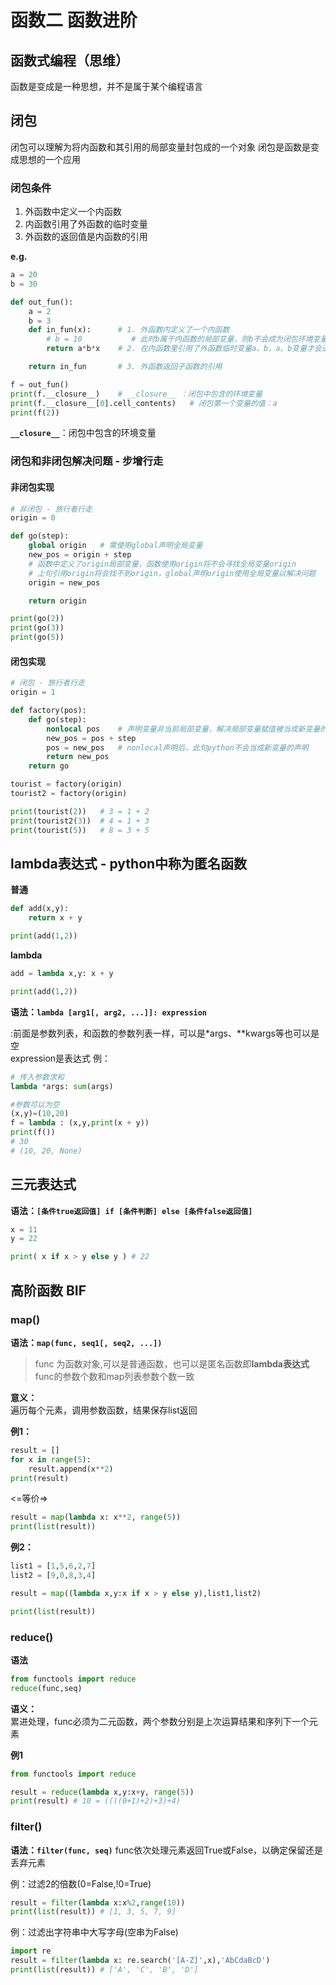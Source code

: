 # 函数二 函数进阶


## 函数式编程（思维）
函数是变成是一种思想，并不是属于某个编程语言


## 闭包
闭包可以理解为将内函数和其引用的局部变量封包成的一个对象
闭包是函数是变成思想的一个应用

### 闭包条件
1. 外函数中定义一个内函数
1. 内函数引用了外函数的临时变量
1. 外函数的返回值是内函数的引用

**e.g.**
``` python
a = 20
b = 30

def out_fun():
    a = 2
    b = 3
    def in_fun(x):      # 1. 外函数内定义了一个内函数
        # b = 10           # 此时b属于内函数的局部变量，则b不会成为闭包环境变量
        return a*b*x    # 2. 在内函数里引用了外函数临时变量a、b，a、b变量才会进入闭包里

    return in_fun       # 3. 外函数返回子函数的引用

f = out_fun()
print(f.__closure__)    # __closure__ ：闭包中包含的环境变量
print(f.__closure__[0].cell_contents)   # 闭包第一个变量的值：a
print(f(2))
```

**`__closure__`**：闭包中包含的环境变量

### 闭包和非闭包解决问题 - 步增行走
#### 非闭包实现
``` python
# 非闭包 - 旅行者行走
origin = 0

def go(step):
    global origin   # 需使用global声明全局变量
    new_pos = origin + step
    # 函数中定义了origin局部变量，函数使用origin将不会寻找全局变量origin
    # 上句引用origin将会找不到origin，global声明origin使用全局变量以解决问题
    origin = new_pos

    return origin

print(go(2))
print(go(3))
print(go(5))
```
#### 闭包实现
``` python
# 闭包 - 旅行者行走
origin = 1

def factory(pos):
    def go(step):
        nonlocal pos    # 声明变量非当前局部变量，解决局部变量赋值被当成新变量的声明
        new_pos = pos + step
        pos = new_pos   # nonlocal声明后，此句python不会当成新变量的声明
        return new_pos
    return go

tourist = factory(origin)
tourist2 = factory(origin)

print(tourist(2))   # 3 = 1 + 2
print(tourist2(3))  # 4 = 1 + 3
print(tourist(5))   # 8 = 3 + 5
```


## lambda表达式 - python中称为匿名函数
**普通**
``` python
def add(x,y):
    return x + y

print(add(1,2))
```
**lambda**
``` python
add = lambda x,y: x + y

print(add(1,2))
```

**语法：`lambda [arg1[, arg2, ...]]: expression`**

:前面是参数列表，和函数的参数列表一样，可以是*args、**kwargs等也可以是空   
expression是表达式
例：
```python
# 传入参数求和
lambda *args: sum(args) 

#参数可以为空
(x,y)=(10,20)
f = lambda : (x,y,print(x + y))
print(f())  
# 30
# (10, 20, None)
```


## 三元表达式
**语法：`[条件true返回值] if [条件判断] else [条件false返回值]`**

``` python
x = 11
y = 22

print( x if x > y else y ) # 22
```

## 高阶函数 BIF
### map()
**语法：`map(func, seq1[, seq2, ...])`**

> func 为函数对象,可以是普通函数，也可以是匿名函数即**lambda表达式**   
> func的参数个数和map列表参数个数一致

**意义：**   
遍历每个元素，调用参数函数，结果保存list返回   

**例1：**
``` python
result = []
for x in range(5):
    result.append(x**2)
print(result)
```
<=等价=>
``` python
result = map(lambda x: x**2, range(5))
print(list(result))
```
**例2：**
``` python
list1 = [1,5,6,2,7]
list2 = [9,0,8,3,4]

result = map((lambda x,y:x if x > y else y),list1,list2)

print(list(result))
```

### reduce()
**语法**
```python
from functools import reduce
reduce(func,seq)
```
**语义：**   
 累进处理，func必须为二元函数，两个参数分别是上次运算结果和序列下一个元素   
 
 **例1**
 ``` python
 from functools import reduce

result = reduce(lambda x,y:x+y, range(5))
print(result) # 10 = ((((0+1)+2)+3)+4)
 ```
 
 
### filter()
**语法：`filter(func, seq)`**
func依次处理元素返回True或False，以确定保留还是丢弃元素

例：过滤2的倍数(0=False,!0=True)
``` python
result = filter(lambda x:x%2,range(10))
print(list(result)) # [1, 3, 5, 7, 9]
```
例：过滤出字符串中大写字母(空串为False)
``` python
import re
result = filter(lambda x: re.search('[A-Z]',x),'AbCdaBcD')
print(list(result)) # ['A', 'C', 'B', 'D']
```